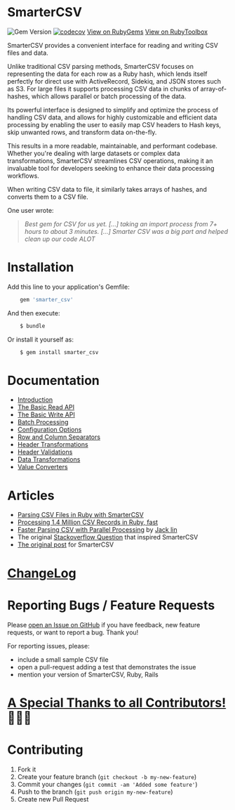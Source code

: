 
# SmarterCSV

  ![Gem Version](https://img.shields.io/gem/v/smarter_csv) [![codecov](https://codecov.io/gh/tilo/smarter_csv/branch/main/graph/badge.svg?token=1L7OD80182)](https://codecov.io/gh/tilo/smarter_csv) [View on RubyGems](https://rubygems.org/gems/smarter_csv) [View on RubyToolbox](https://www.ruby-toolbox.com/search?q=smarter_csv)

 SmarterCSV provides a convenient interface for reading and writing CSV files and data.

 Unlike traditional CSV parsing methods, SmarterCSV focuses on representing the data for each row as a Ruby hash, which lends itself perfectly for direct use with ActiveRecord, Sidekiq, and JSON stores such as S3. For large files it supports processing CSV data in chunks of array-of-hashes, which allows parallel or batch processing of the data.

 Its powerful interface is designed to simplify and optimize the process of handling CSV data, and allows for highly customizable and efficient data processing by enabling the user to easily map CSV headers to Hash keys, skip unwanted rows, and transform data on-the-fly. 

 This results in a more readable, maintainable, and performant codebase. Whether you're dealing with large datasets or complex data transformations, SmarterCSV streamlines CSV operations, making it an invaluable tool for developers seeking to enhance their data processing workflows.

  When writing CSV data to file, it similarly takes arrays of hashes, and converts them to a CSV file.

One user wrote:

  > *Best gem for CSV for us yet. [...] taking an import process from 7+ hours to about 3 minutes. [...] Smarter CSV was a big part and helped clean up our code ALOT*

# Installation

Add this line to your application's Gemfile:
```ruby
    gem 'smarter_csv'
```
And then execute:
```ruby
    $ bundle
```
Or install it yourself as:
```ruby
    $ gem install smarter_csv
```

# Documentation

  * [Introduction](docs/_introduction.md)
  * [The Basic Read API](docs/basic_read_api.md)
  * [The Basic Write API](docs/basic_write_api.md)
  * [Batch Processing](./docs/batch_processing.md)
  * [Configuration Options](docs/options.md)
  * [Row and Column Separators](docs/row_col_sep.md)
  * [Header Transformations](docs/header_transformations.md)
  * [Header Validations](docs/header_validations.md)
  * [Data Transformations](docs/data_transformations.md)
  * [Value Converters](docs/value_converters.md)
    
# Articles
  * [Parsing CSV Files in Ruby with SmarterCSV](https://tilo-sloboda.medium.com/parsing-csv-files-in-ruby-with-smartercsv-6ce66fb6cf38)
  * [Processing 1.4 Million CSV Records in Ruby, fast ](https://lcx.wien/blog/processing-14-million-csv-records-in-ruby/)
  * [Faster Parsing CSV with Parallel Processing](http://xjlin0.github.io/tech/2015/05/25/faster-parsing-csv-with-parallel-processing) by [Jack lin](https://github.com/xjlin0/)
  * The original [Stackoverflow Question](https://stackoverflow.com/questions/7788618/update-mongodb-with-array-from-csv-join-table/7788746#7788746) that inspired SmarterCSV
  * [The original post](http://www.unixgods.org/Ruby/process_csv_as_hashes.html) for SmarterCSV

# [ChangeLog](./CHANGELOG.md)

# Reporting Bugs / Feature Requests

Please [open an Issue on GitHub](https://github.com/tilo/smarter_csv/issues) if you have feedback, new feature requests, or want to report a bug. Thank you!

For reporting issues, please:
  * include a small sample CSV file
  * open a pull-request adding a test that demonstrates the issue
  * mention your version of SmarterCSV, Ruby, Rails

# [A Special Thanks to all Contributors!](CONTRIBUTORS.md) 🎉🎉🎉


# Contributing

1. Fork it
2. Create your feature branch (`git checkout -b my-new-feature`)
3. Commit your changes (`git commit -am 'Added some feature'`)
4. Push to the branch (`git push origin my-new-feature`)
5. Create new Pull Request

